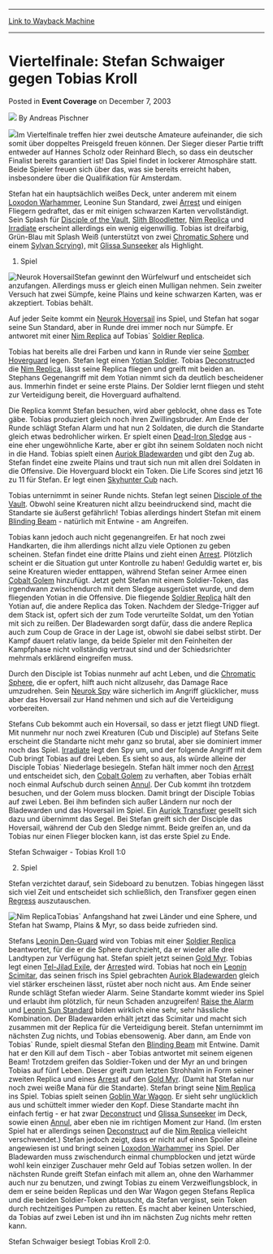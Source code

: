 
---
[Link to Wayback Machine](https://web.archive.org/web/20220818230448/https://magic.wizards.com/en/articles/archive/event-coverage/viertelfinale-stefan-schwaiger-gegen-tobias-kroll-2003-12-07)

[_metadata_:author]:- "Andreas Pischner"
[_metadata_:description]:- "Im Viertelfinale treffen hier zwei deutsche Amateure aufeinander, die sich somit über doppeltes Preisgeld freuen können. Der Sieger dieser Partie trifft entweder auf Hannes Scholz oder Reinhard Blech, so dass ein deutscher Finalist bereits garantiert ist! Das Spiel findet in lockerer Atmosphäre statt."
[_metadata_:generator]:- "Drupal 7 (http://drupal.org)"
[_metadata_:node]:- "781081"
[_metadata_:publish_date]:- "2003-12-07"
[_metadata_:source]:- "div-main-content"
[_metadata_:title]:- "Viertelfinale: Stefan Schwaiger gegen Tobias Kroll"
[_metadata_:wayback_capture_timestamp]:- "2022-08-18 23:04:48"
[_metadata_:wayback_raw_url]:- "https://web.archive.org/web/20220818230448id_/https://magic.wizards.com/en/articles/archive/event-coverage/viertelfinale-stefan-schwaiger-gegen-tobias-kroll-2003-12-07"
[_metadata_:wayback_url]:- "https://magic.wizards.com/en/articles/archive/event-coverage/viertelfinale-stefan-schwaiger-gegen-tobias-kroll-2003-12-07"
---


Viertelfinale: Stefan Schwaiger gegen Tobias Kroll
==================================================



 Posted in **Event Coverage**
 on December 7, 2003 






![](https://media.magic.wizards.com/styles/auth_small/public/generic-avatar-150_638.png)
By Andreas Pischner











![](https://media.magic.wizards.com/image_legacy_migration/sideboard/images/gpmun03/qf2.jpg)Im Viertelfinale treffen hier zwei deutsche Amateure aufeinander, die sich somit über doppeltes Preisgeld freuen können. Der Sieger dieser Partie trifft entweder auf Hannes Scholz oder Reinhard Blech, so dass ein deutscher Finalist bereits garantiert ist! Das Spiel findet in lockerer Atmosphäre statt. Beide Spieler freuen sich über das, was sie bereits erreicht haben, insbesondere über die Qualifikation für Amsterdam.

Stefan hat ein hauptsächlich weißes Deck, unter anderem mit einem [Loxodon Warhammer](https://gatherer.wizards.com/Pages/Card/Details.aspx?name=Loxodon+Warhammer), Leonine Sun Standard, zwei [Arrest](https://gatherer.wizards.com/Pages/Card/Details.aspx?name=Arrest) und einigen Fliegern gedraftet, das er mit einigen schwarzen Karten vervollständigt. Sein Splash für [Disciple of the Vault](https://gatherer.wizards.com/Pages/Card/Details.aspx?name=Disciple+of+the+Vault), [Slith Bloodletter](https://gatherer.wizards.com/Pages/Card/Details.aspx?name=Slith+Bloodletter), [Nim Replica](https://gatherer.wizards.com/Pages/Card/Details.aspx?name=Nim+Replica) und [Irradiate](https://gatherer.wizards.com/Pages/Card/Details.aspx?name=Irradiate) erscheint allerdings ein wenig eigenwillig. Tobias ist dreifarbig, Grün-Blau mit Splash Weiß (unterstützt von zwei [Chromatic Sphere](https://gatherer.wizards.com/Pages/Card/Details.aspx?name=Chromatic+Sphere) und einem [Sylvan Scrying](https://gatherer.wizards.com/Pages/Card/Details.aspx?name=Sylvan+Scrying)), mit [Glissa Sunseeker](https://gatherer.wizards.com/Pages/Card/Details.aspx?name=Glissa+Sunseeker) als Highlight.

1. Spiel

![Neurok Hoversail](http://gatherer.wizards.com/Handlers/Image.ashx?type=card&name=Neurok+Hoversail)Stefan gewinnt den Würfelwurf und entscheidet sich anzufangen. Allerdings muss er gleich einen Mulligan nehmen. Sein zweiter Versuch hat zwei Sümpfe, keine Plains und keine schwarzen Karten, was er akzeptiert. Tobias behält.

Auf jeder Seite kommt ein [Neurok Hoversail](https://gatherer.wizards.com/Pages/Card/Details.aspx?name=Neurok+Hoversail) ins Spiel, und Stefan hat sogar seine Sun Standard, aber in Runde drei immer noch nur Sümpfe. Er antworet mit einer [Nim Replica](https://gatherer.wizards.com/Pages/Card/Details.aspx?name=Nim+Replica) auf Tobias` [Soldier Replica](https://gatherer.wizards.com/Pages/Card/Details.aspx?name=Soldier+Replica).

Tobias hat bereits alle drei Farben und kann in Runde vier seine [Somber Hoverguard](https://gatherer.wizards.com/Pages/Card/Details.aspx?name=Somber+Hoverguard) legen. Stefan legt einen [Yotian Soldier](https://gatherer.wizards.com/Pages/Card/Details.aspx?name=Yotian+Soldier). Tobias [Deconstruct](https://gatherer.wizards.com/Pages/Card/Details.aspx?name=Deconstruct)ed die [Nim Replica](https://gatherer.wizards.com/Pages/Card/Details.aspx?name=Nim+Replica), lässt seine Replica fliegen und greift mit beiden an. Stephans Gegenangriff mit dem Yotian nimmt sich da deutlich bescheidener aus. Immerhin findet er seine erste Plains. Der Soldier lernt fliegen und steht zur Verteidigung bereit, die Hoverguard aufhaltend.

Die Replica kommt Stefan besuchen, wird aber geblockt, ohne dass es Tote gäbe. Tobias produziert gleich noch ihren Zwillingsbruder. Am Ende der Runde schlägt Stefan Alarm und hat nun 2 Soldaten, die durch die Standarte gleich etwas bedrohlicher wirken. Er spielt einen [Dead-Iron Sledge](https://gatherer.wizards.com/Pages/Card/Details.aspx?name=Dead-Iron+Sledge) aus - eine eher ungewöhnliche Karte, aber er gibt ihn seinem Soldaten noch nicht in die Hand. Tobias spielt einen [Auriok Bladewarden](https://gatherer.wizards.com/Pages/Card/Details.aspx?name=Auriok+Bladewarden) und gibt den Zug ab. Stefan findet eine zweite Plains und traut sich nun mit allen drei Soldaten in die Offensive. Die Hoverguard blockt ein Token. Die Life Scores sind jetzt 16 zu 11 für Stefan. Er legt einen [Skyhunter Cub](https://gatherer.wizards.com/Pages/Card/Details.aspx?name=Skyhunter+Cub) nach.

Tobias unternimmt in seiner Runde nichts. Stefan legt seinen [Disciple of the Vault](https://gatherer.wizards.com/Pages/Card/Details.aspx?name=Disciple+of+the+Vault). Obwohl seine Kreaturen nicht allzu beeindruckend sind, macht die Standarte sie äußerst gefährlich! Tobias allerdings hindert Stefan mit einem [Blinding Beam](https://gatherer.wizards.com/Pages/Card/Details.aspx?name=Blinding+Beam) - natürlich mit Entwine - am Angreifen.

Tobias kann jedoch auch nicht gegenangreifen. Er hat noch zwei Handkarten, die ihm allerdings nicht allzu viele Optionen zu geben scheinen. Stefan findet eine dritte Plains und zieht einen [Arrest](https://gatherer.wizards.com/Pages/Card/Details.aspx?name=Arrest). Plötzlich scheint er die Situation gut unter Kontrolle zu haben! Geduldig wartet er, bis seine Kreaturen wieder enttappen, während Stefan seiner Armee einen [Cobalt Golem](https://gatherer.wizards.com/Pages/Card/Details.aspx?name=Cobalt+Golem) hinzufügt. Jetzt geht Stefan mit einem Soldier-Token, das irgendwann zwischendurch mit dem Sledge ausgerüstet wurde, und dem fliegenden Yotian in die Offensive. Die fliegende [Soldier Replica](https://gatherer.wizards.com/Pages/Card/Details.aspx?name=Soldier+Replica) hält den Yotian auf, die andere Replica das Token. Nachdem der Sledge-Trigger auf dem Stack ist, opfert sich der zum Tode verurteilte Soldat, um den Yotian mit sich zu reißen. Der Bladewarden sorgt dafür, dass die andere Replica auch zum Coup de Grace in der Lage ist, obwohl sie dabei selbst stirbt. Der Kampf dauert relativ lange, da beide Spieler mit den Feinheiten der Kampfphase nicht vollständig vertraut sind und der Schiedsrichter mehrmals erklärend eingreifen muss.

Durch den Disciple ist Tobias nunmehr auf acht Leben, und die [Chromatic Sphere](https://gatherer.wizards.com/Pages/Card/Details.aspx?name=Chromatic+Sphere), die er opfert, hilft auch nicht allzusehr, das Damage Race umzudrehen. Sein [Neurok Spy](https://gatherer.wizards.com/Pages/Card/Details.aspx?name=Neurok+Spy) wäre sicherlich im Angriff glücklicher, muss aber das Hoversail zur Hand nehmen und sich auf die Verteidigung vorbereiten.

Stefans Cub bekommt auch ein Hoversail, so dass er jetzt fliegt UND fliegt. Mit nunmehr nur noch zwei Kreaturen (Cub und Disciple) auf Stefans Seite erscheint die Standarte nicht mehr ganz so brutal, aber sie dominiert immer noch das Spiel. [Irradiate](https://gatherer.wizards.com/Pages/Card/Details.aspx?name=Irradiate) legt den Spy um, und der folgende Angriff mit dem Cub bringt Tobias auf drei Leben. Es sieht so aus, als würde alleine der Disciple Tobias` Niederlage besiegeln. Stefan hält immer noch den [Arrest](https://gatherer.wizards.com/Pages/Card/Details.aspx?name=Arrest) und entscheidet sich, den [Cobalt Golem](https://gatherer.wizards.com/Pages/Card/Details.aspx?name=Cobalt+Golem) zu verhaften, aber Tobias erhält noch einmal Aufschub durch seinen [Annul](https://gatherer.wizards.com/Pages/Card/Details.aspx?name=Annul). Der Cub kommt ihn trotzdem besuchen, und der Golem muss blocken. Damit bringt der Disciple Tobias auf zwei Leben. Bei ihm befinden sich außer Ländern nur noch der Bladewarden und das Hoversail im Spiel. Ein [Auriok Transfixer](https://gatherer.wizards.com/Pages/Card/Details.aspx?name=Auriok+Transfixer) gesellt sich dazu und übernimmt das Segel. Bei Stefan greift sich der Disciple das Hoversail, während der Cub den Sledge nimmt. Beide greifen an, und da Tobias nur einen Flieger blocken kann, ist das erste Spiel zu Ende.

Stefan Schwaiger - Tobias Kroll 1:0

2. Spiel

Stefan verzichtet darauf, sein Sideboard zu benutzen. Tobias hingegen lässt sich viel Zeit und entscheidet sich schließlich, den Transfixer gegen einen [Regress](https://gatherer.wizards.com/Pages/Card/Details.aspx?name=Regress) auszutauschen.

![Nim Replica](http://gatherer.wizards.com/Handlers/Image.ashx?type=card&name=Nim+Replica)Tobias` Anfangshand hat zwei Länder und eine Sphere, und Stefan hat Swamp, Plains & Myr, so dass beide zufrieden sind.

Stefans [Leonin Den-Guard](https://gatherer.wizards.com/Pages/Card/Details.aspx?name=Leonin+Den-Guard) wird von Tobias mit einer [Soldier Replica](https://gatherer.wizards.com/Pages/Card/Details.aspx?name=Soldier+Replica) beantwortet, für die er die Sphere durchzieht, da er wieder alle drei Landtypen zur Verfügung hat. Stefan spielt jetzt seinen [Gold Myr](https://gatherer.wizards.com/Pages/Card/Details.aspx?name=Gold+Myr). Tobias legt einen [Tel-Jilad Exile](https://gatherer.wizards.com/Pages/Card/Details.aspx?name=Tel-Jilad+Exile), der [Arrest](https://gatherer.wizards.com/Pages/Card/Details.aspx?name=Arrest)ed wird. Tobias hat noch ein [Leonin Scimitar](https://gatherer.wizards.com/Pages/Card/Details.aspx?name=Leonin+Scimitar), das seinen frisch ins Spiel gebrachten [Auriok Bladewarden](https://gatherer.wizards.com/Pages/Card/Details.aspx?name=Auriok+Bladewarden) gleich viel stärker erscheinen lässt, rüstet aber noch nicht aus. Am Ende seiner Runde schlägt Stefan wieder Alarm. Seine Standarte kommt wieder ins Spiel und erlaubt ihm plötzlich, für neun Schaden anzugreifen! [Raise the Alarm](https://gatherer.wizards.com/Pages/Card/Details.aspx?name=Raise+the+Alarm) und [Leonin Sun Standard](https://gatherer.wizards.com/Pages/Card/Details.aspx?name=Leonin+Sun+Standard) bilden wirklich eine sehr, sehr hässliche Kombination. Der Bladewarden erhält jetzt das Scimitar und macht sich zusammen mit der Replica für die Verteidigung bereit. Stefan unternimmt im nächsten Zug nichts, und Tobias ebensowenig. Aber dann, am Ende von Tobias` Runde, spielt diesmal Stefan den [Blinding Beam](https://gatherer.wizards.com/Pages/Card/Details.aspx?name=Blinding+Beam) mit Entwine. Damit hat er den Kill auf dem Tisch - aber Tobias antwortet mit seinem eigenen Beam! Trotzdem greifen das Soldier-Token und der Myr an und bringen Tobias auf fünf Leben. Dieser greift zum letzten Strohhalm in Form seiner zweiten Replica und eines [Arrest](https://gatherer.wizards.com/Pages/Card/Details.aspx?name=Arrest) auf den [Gold Myr](https://gatherer.wizards.com/Pages/Card/Details.aspx?name=Gold+Myr). (Damit hat Stefan nur noch zwei weiße Mana für die Standarte). Stefan bringt seine [Nim Replica](https://gatherer.wizards.com/Pages/Card/Details.aspx?name=Nim+Replica) ins Spiel. Tobias spielt seinen [Goblin War Wagon](https://gatherer.wizards.com/Pages/Card/Details.aspx?name=Goblin+War+Wagon). Er sieht sehr unglücklich aus und schüttelt immer wieder den Kopf. Diese Standarte macht ihn einfach fertig - er hat zwar [Deconstruct](https://gatherer.wizards.com/Pages/Card/Details.aspx?name=Deconstruct) und [Glissa Sunseeker](https://gatherer.wizards.com/Pages/Card/Details.aspx?name=Glissa+Sunseeker) im Deck, sowie einen [Annul](https://gatherer.wizards.com/Pages/Card/Details.aspx?name=Annul), aber eben nie im richtigen Moment zur Hand. (Im ersten Spiel hat er allerdings seinen [Deconstruct](https://gatherer.wizards.com/Pages/Card/Details.aspx?name=Deconstruct) auf die [Nim Replica](https://gatherer.wizards.com/Pages/Card/Details.aspx?name=Nim+Replica) vielleicht verschwendet.) Stefan jedoch zeigt, dass er nicht auf einen Spoiler alleine angewiesen ist und bringt seinen [Loxodon Warhammer](https://gatherer.wizards.com/Pages/Card/Details.aspx?name=Loxodon+Warhammer) ins Spiel. Der Bladewarden muss zwischendurch einmal chumpblocken und jetzt würde wohl kein einziger Zuschauer mehr Geld auf Tobias setzen wollen. In der nächsten Runde greift Stefan einfach mit allem an, ohne den Warhammer auch nur zu benutzen, und zwingt Tobias zu einem Verzweiflungsblock, in dem er seine beiden Replicas und den War Wagon gegen Stefans Replica und die beiden Soldier-Token abtauscht, da Stefan vergisst, sein Token durch rechtzeitiges Pumpen zu retten. Es macht aber keinen Unterschied, da Tobias auf zwei Leben ist und ihn im nächsten Zug nichts mehr retten kann.

Stefan Schwaiger besiegt Tobias Kroll 2:0.







